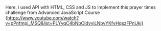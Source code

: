 Here, i used API with HTML, CSS and JS to implement this prayer times challenge from Advanced JavaScript Course 
{https://www.youtube.com/watch?v=pPnfmpj_MSQ&list=PLYyqC4bNbCIdvviLNbvYKfvHqszFPnUkj}
